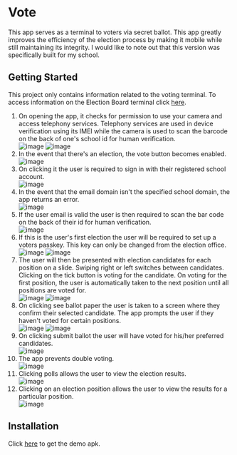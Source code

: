 # Vote
This app serves as a terminal to voters via secret ballot. This app greatly improves the efficiency of the election process by making it mobile while still maintaining its integrity. I would like to note out that this version was specifically built for my school.

## Getting Started
This project only contains information related to the voting terminal. To access information on the Election Board terminal click [here](https://github.com/nenecorporates/Election-Board).  


1. On opening the app, it checks for permission to use your camera and access telephony services. Telephony services are used in device verification using its IMEI while the camera is used to scan the barcode on the back of one's school id for human verification.  
![image](https://drive.google.com/uc?export=view&id=1gkoh_H5-GJQmn6lzsHGXDmiJnqLN8yNd)
![image](https://drive.google.com/uc?export=view&id=1QiNOGuObAilNM3-l2MxpGRC6_ilhNZtl)  
2. In the event that there's an election, the vote button becomes enabled.  
![image](https://drive.google.com/uc?export=view&id=1URgZG1vkKoGaETbQfUxbFhIOh81zqCOy)  
3. On clicking it the user is required to sign in with their registered school account.  
![image](https://drive.google.com/uc?export=view&id=1aZhXylX-gQeKW4Ft0jewPPPyLbsqvx3o)  
4. In the event that the email domain isn't the specified school domain, the app returns an error.  
![image](https://drive.google.com/uc?export=view&id=1HijeYh18IvcEf8I6ick_9LplyOwomomh)  
5. If the user email is valid the user is then required to scan the bar code on the back of their id for human verification.  
![image](https://drive.google.com/uc?export=view&id=1Uj0TfPZW_bEOrsKAnJ8eYtMpfZ8iLvvh)  
6. If this is the user's first election the user will be required to set up a voters passkey. This key can only be changed from the election office.  
![image](https://drive.google.com/uc?export=view&id=17JWWu8_GR_nLQC6GhkaUdJ5JAiIQTpzb)
![image](https://drive.google.com/uc?export=view&id=1hU0Z9PXn41wlT9CbfmjrXZwem02FhlzU)  
7. The user will then be presented with election candidates for each position on a slide. Swiping right or left switches between candidates. Clicking on the tick button is voting for the candidate. On voting for the first position, the user is automatically taken to the next position until all positions are voted for.  
![image](https://drive.google.com/uc?export=view&id=14GUji_tJ5eqc952VBVzmAl9i3nE2OY09)
![image](https://drive.google.com/uc?export=view&id=1VIIqJsFw6R8pB7FBDAhMig6hRbCqh6y9)  
8. On clicking see ballot paper the user is taken to a screen where they confirm their selected candidate. The app prompts the user if they haven't voted for certain positions.  
![image](https://drive.google.com/uc?export=view&id=1tfuj8v-IVyu6G2RqNISJPZr5we9hoXrC)
![image](https://drive.google.com/uc?export=view&id=1_HXETTxwDHIz2D9ruhyRvyhT5oW47gxC)  
9. On clicking submit ballot the user will have voted for his/her preferred candidates.  
![image](https://drive.google.com/uc?export=view&id=1gc_KXmxqIZ3qQ2Gf2zX8HM6aZpnGw3ai)  
10. The app prevents double voting.  
![image](https://drive.google.com/uc?export=view&id=1_prh5ymnyyUNTTFIDiePR1yvwTuq9sfG)  
11. Clicking polls allows the user to view the election results.  
![image](https://drive.google.com/uc?export=view&id=1DOun3y8Woy6Z8BfrPbZOi51eYoYbiGUL)  
12. Clicking on an election position allows the user to view the results for a particular position.  
![image](https://drive.google.com/uc?export=view&id=1f-dAuJTBWji1oq_ZYPe4VjBpomqh83br/)  

## Installation 
Click [here](https://drive.google.com/uc?export=view&id=1jhGLhUspfRDfzyotHPyVEuW71HcDC0qs) to get the demo apk.
